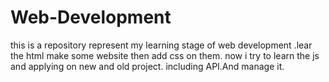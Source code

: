 # Web-Development
this is a repository represent my learning stage of web development .lear the html make some website then add css on them.
now i try to learn the js and applying on new and old project. including API.And manage it.

<!-- boilerplate  css-->
<!-- 
@import url('https://fonts.googleapis.com/css2?family=Poppins:wght@300;400;500;600;700&display=swap');

*{
    padding: 0;
    margin: 0;
    box-sizing: border-box;
    font-family: "Poppins", serif;
    font-weight: 500;
    font-style: normal;
} 
-->

